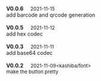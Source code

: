 <strong> V0.0.6 </strong>&nbsp;&nbsp;&nbsp;&nbsp;<font size="2">2021-11-15</font><br>
      add barcode and qrcode generation<br>
      <br>
      <strong> V0.0.5 </strong>&nbsp;&nbsp;&nbsp;&nbsp;<font size="2">2021-11-12</font><br>
      add hex codec<br>
      <br>
      <strong> V0.0.3 </strong>&nbsp;&nbsp;&nbsp;&nbsp;<font size="2">2021-11-11</font><br>
      add base64 codec<br>
      <br>
      <strong> V0.0.2 </strong>&nbsp;&nbsp;&nbsp;&nbsp;<font size="2">2021-11-09<kashiba/font><br>
      make the button pretty<br>
      <br>